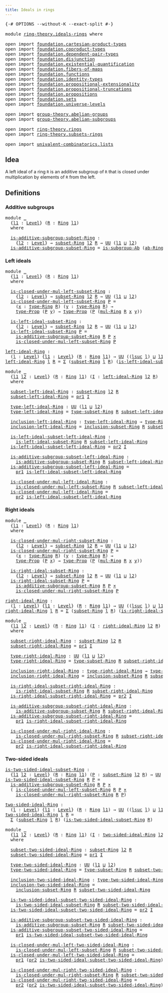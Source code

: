 ```yaml
---
title: Ideals in rings
---
```


<pre class="Agda"><a id="41" class="Symbol">{-#</a> <a id="45" class="Keyword">OPTIONS</a> <a id="53" class="Pragma">--without-K</a> <a id="65" class="Pragma">--exact-split</a> <a id="79" class="Symbol">#-}</a>

<a id="84" class="Keyword">module</a> <a id="91" href="ring-theory.ideals-rings.html" class="Module">ring-theory.ideals-rings</a> <a id="116" class="Keyword">where</a>

<a id="123" class="Keyword">open</a> <a id="128" class="Keyword">import</a> <a id="135" href="foundation.cartesian-product-types.html" class="Module">foundation.cartesian-product-types</a>
<a id="170" class="Keyword">open</a> <a id="175" class="Keyword">import</a> <a id="182" href="foundation.coproduct-types.html" class="Module">foundation.coproduct-types</a>
<a id="209" class="Keyword">open</a> <a id="214" class="Keyword">import</a> <a id="221" href="foundation.dependent-pair-types.html" class="Module">foundation.dependent-pair-types</a>
<a id="253" class="Keyword">open</a> <a id="258" class="Keyword">import</a> <a id="265" href="foundation.disjunction.html" class="Module">foundation.disjunction</a>
<a id="288" class="Keyword">open</a> <a id="293" class="Keyword">import</a> <a id="300" href="foundation.existential-quantification.html" class="Module">foundation.existential-quantification</a>
<a id="338" class="Keyword">open</a> <a id="343" class="Keyword">import</a> <a id="350" href="foundation.fibers-of-maps.html" class="Module">foundation.fibers-of-maps</a>
<a id="376" class="Keyword">open</a> <a id="381" class="Keyword">import</a> <a id="388" href="foundation.functions.html" class="Module">foundation.functions</a>
<a id="409" class="Keyword">open</a> <a id="414" class="Keyword">import</a> <a id="421" href="foundation.identity-types.html" class="Module">foundation.identity-types</a>
<a id="447" class="Keyword">open</a> <a id="452" class="Keyword">import</a> <a id="459" href="foundation.propositional-extensionality.html" class="Module">foundation.propositional-extensionality</a>
<a id="499" class="Keyword">open</a> <a id="504" class="Keyword">import</a> <a id="511" href="foundation.propositional-truncations.html" class="Module">foundation.propositional-truncations</a>
<a id="548" class="Keyword">open</a> <a id="553" class="Keyword">import</a> <a id="560" href="foundation.propositions.html" class="Module">foundation.propositions</a>
<a id="584" class="Keyword">open</a> <a id="589" class="Keyword">import</a> <a id="596" href="foundation.sets.html" class="Module">foundation.sets</a>
<a id="612" class="Keyword">open</a> <a id="617" class="Keyword">import</a> <a id="624" href="foundation.universe-levels.html" class="Module">foundation.universe-levels</a>

<a id="652" class="Keyword">open</a> <a id="657" class="Keyword">import</a> <a id="664" href="group-theory.abelian-groups.html" class="Module">group-theory.abelian-groups</a>
<a id="692" class="Keyword">open</a> <a id="697" class="Keyword">import</a> <a id="704" href="group-theory.abelian-subgroups.html" class="Module">group-theory.abelian-subgroups</a>

<a id="736" class="Keyword">open</a> <a id="741" class="Keyword">import</a> <a id="748" href="ring-theory.rings.html" class="Module">ring-theory.rings</a>
<a id="766" class="Keyword">open</a> <a id="771" class="Keyword">import</a> <a id="778" href="ring-theory.subsets-rings.html" class="Module">ring-theory.subsets-rings</a>

<a id="805" class="Keyword">open</a> <a id="810" class="Keyword">import</a> <a id="817" href="univalent-combinatorics.lists.html" class="Module">univalent-combinatorics.lists</a>
</pre>
## Idea

A left ideal of a ring `R` is an additive subgroup of `R` that is closed under multiplication by elements of `R` from the left.

## Definitions

### Additive subgroups

<pre class="Agda"><a id="1038" class="Keyword">module</a> <a id="1045" href="ring-theory.ideals-rings.html#1045" class="Module">_</a>
  <a id="1049" class="Symbol">{</a><a id="1050" href="ring-theory.ideals-rings.html#1050" class="Bound">l1</a> <a id="1053" class="Symbol">:</a> <a id="1055" href="Agda.Primitive.html#597" class="Postulate">Level</a><a id="1060" class="Symbol">}</a> <a id="1062" class="Symbol">(</a><a id="1063" href="ring-theory.ideals-rings.html#1063" class="Bound">R</a> <a id="1065" class="Symbol">:</a> <a id="1067" href="ring-theory.rings.html#2458" class="Function">Ring</a> <a id="1072" href="ring-theory.ideals-rings.html#1050" class="Bound">l1</a><a id="1074" class="Symbol">)</a>
  <a id="1078" class="Keyword">where</a>
  
  <a id="1089" href="ring-theory.ideals-rings.html#1089" class="Function">is-additive-subgroup-subset-Ring</a> <a id="1122" class="Symbol">:</a>
    <a id="1128" class="Symbol">{</a><a id="1129" href="ring-theory.ideals-rings.html#1129" class="Bound">l2</a> <a id="1132" class="Symbol">:</a> <a id="1134" href="Agda.Primitive.html#597" class="Postulate">Level</a><a id="1139" class="Symbol">}</a> <a id="1141" class="Symbol">→</a> <a id="1143" href="ring-theory.subsets-rings.html#597" class="Function">subset-Ring</a> <a id="1155" href="ring-theory.ideals-rings.html#1129" class="Bound">l2</a> <a id="1158" href="ring-theory.ideals-rings.html#1063" class="Bound">R</a> <a id="1160" class="Symbol">→</a> <a id="1162" href="foundation-core.universe-levels.html#222" class="Primitive">UU</a> <a id="1165" class="Symbol">(</a><a id="1166" href="ring-theory.ideals-rings.html#1050" class="Bound">l1</a> <a id="1169" href="Agda.Primitive.html#810" class="Primitive Operator">⊔</a> <a id="1171" href="ring-theory.ideals-rings.html#1129" class="Bound">l2</a><a id="1173" class="Symbol">)</a>
  <a id="1177" href="ring-theory.ideals-rings.html#1089" class="Function">is-additive-subgroup-subset-Ring</a> <a id="1210" class="Symbol">=</a> <a id="1212" href="group-theory.abelian-subgroups.html#3279" class="Function">is-subgroup-Ab</a> <a id="1227" class="Symbol">(</a><a id="1228" href="ring-theory.rings.html#2572" class="Function">ab-Ring</a> <a id="1236" href="ring-theory.ideals-rings.html#1063" class="Bound">R</a><a id="1237" class="Symbol">)</a>
</pre>
### Left ideals

<pre class="Agda"><a id="1269" class="Keyword">module</a> <a id="1276" href="ring-theory.ideals-rings.html#1276" class="Module">_</a>
  <a id="1280" class="Symbol">{</a><a id="1281" href="ring-theory.ideals-rings.html#1281" class="Bound">l1</a> <a id="1284" class="Symbol">:</a> <a id="1286" href="Agda.Primitive.html#597" class="Postulate">Level</a><a id="1291" class="Symbol">}</a> <a id="1293" class="Symbol">(</a><a id="1294" href="ring-theory.ideals-rings.html#1294" class="Bound">R</a> <a id="1296" class="Symbol">:</a> <a id="1298" href="ring-theory.rings.html#2458" class="Function">Ring</a> <a id="1303" href="ring-theory.ideals-rings.html#1281" class="Bound">l1</a><a id="1305" class="Symbol">)</a>
  <a id="1309" class="Keyword">where</a>
  
  <a id="1320" href="ring-theory.ideals-rings.html#1320" class="Function">is-closed-under-mul-left-subset-Ring</a> <a id="1357" class="Symbol">:</a>
    <a id="1363" class="Symbol">{</a><a id="1364" href="ring-theory.ideals-rings.html#1364" class="Bound">l2</a> <a id="1367" class="Symbol">:</a> <a id="1369" href="Agda.Primitive.html#597" class="Postulate">Level</a><a id="1374" class="Symbol">}</a> <a id="1376" class="Symbol">→</a> <a id="1378" href="ring-theory.subsets-rings.html#597" class="Function">subset-Ring</a> <a id="1390" href="ring-theory.ideals-rings.html#1364" class="Bound">l2</a> <a id="1393" href="ring-theory.ideals-rings.html#1294" class="Bound">R</a> <a id="1395" class="Symbol">→</a> <a id="1397" href="foundation-core.universe-levels.html#222" class="Primitive">UU</a> <a id="1400" class="Symbol">(</a><a id="1401" href="ring-theory.ideals-rings.html#1281" class="Bound">l1</a> <a id="1404" href="Agda.Primitive.html#810" class="Primitive Operator">⊔</a> <a id="1406" href="ring-theory.ideals-rings.html#1364" class="Bound">l2</a><a id="1408" class="Symbol">)</a>
  <a id="1412" href="ring-theory.ideals-rings.html#1320" class="Function">is-closed-under-mul-left-subset-Ring</a> <a id="1449" href="ring-theory.ideals-rings.html#1449" class="Bound">P</a> <a id="1451" class="Symbol">=</a>
    <a id="1457" class="Symbol">(</a><a id="1458" href="ring-theory.ideals-rings.html#1458" class="Bound">x</a> <a id="1460" class="Symbol">:</a> <a id="1462" href="ring-theory.rings.html#2715" class="Function">type-Ring</a> <a id="1472" href="ring-theory.ideals-rings.html#1294" class="Bound">R</a><a id="1473" class="Symbol">)</a> <a id="1475" class="Symbol">(</a><a id="1476" href="ring-theory.ideals-rings.html#1476" class="Bound">y</a> <a id="1478" class="Symbol">:</a> <a id="1480" href="ring-theory.rings.html#2715" class="Function">type-Ring</a> <a id="1490" href="ring-theory.ideals-rings.html#1294" class="Bound">R</a><a id="1491" class="Symbol">)</a> <a id="1493" class="Symbol">→</a>
    <a id="1499" href="foundation-core.propositions.html#1424" class="Function">type-Prop</a> <a id="1509" class="Symbol">(</a><a id="1510" href="ring-theory.ideals-rings.html#1449" class="Bound">P</a> <a id="1512" href="ring-theory.ideals-rings.html#1476" class="Bound">y</a><a id="1513" class="Symbol">)</a> <a id="1515" class="Symbol">→</a> <a id="1517" href="foundation-core.propositions.html#1424" class="Function">type-Prop</a> <a id="1527" class="Symbol">(</a><a id="1528" href="ring-theory.ideals-rings.html#1449" class="Bound">P</a> <a id="1530" class="Symbol">(</a><a id="1531" href="ring-theory.rings.html#6433" class="Function">mul-Ring</a> <a id="1540" href="ring-theory.ideals-rings.html#1294" class="Bound">R</a> <a id="1542" href="ring-theory.ideals-rings.html#1458" class="Bound">x</a> <a id="1544" href="ring-theory.ideals-rings.html#1476" class="Bound">y</a><a id="1545" class="Symbol">))</a>
  
  <a id="1553" href="ring-theory.ideals-rings.html#1553" class="Function">is-left-ideal-subset-Ring</a> <a id="1579" class="Symbol">:</a>
    <a id="1585" class="Symbol">{</a><a id="1586" href="ring-theory.ideals-rings.html#1586" class="Bound">l2</a> <a id="1589" class="Symbol">:</a> <a id="1591" href="Agda.Primitive.html#597" class="Postulate">Level</a><a id="1596" class="Symbol">}</a> <a id="1598" class="Symbol">→</a> <a id="1600" href="ring-theory.subsets-rings.html#597" class="Function">subset-Ring</a> <a id="1612" href="ring-theory.ideals-rings.html#1586" class="Bound">l2</a> <a id="1615" href="ring-theory.ideals-rings.html#1294" class="Bound">R</a> <a id="1617" class="Symbol">→</a> <a id="1619" href="foundation-core.universe-levels.html#222" class="Primitive">UU</a> <a id="1622" class="Symbol">(</a><a id="1623" href="ring-theory.ideals-rings.html#1281" class="Bound">l1</a> <a id="1626" href="Agda.Primitive.html#810" class="Primitive Operator">⊔</a> <a id="1628" href="ring-theory.ideals-rings.html#1586" class="Bound">l2</a><a id="1630" class="Symbol">)</a>
  <a id="1634" href="ring-theory.ideals-rings.html#1553" class="Function">is-left-ideal-subset-Ring</a> <a id="1660" href="ring-theory.ideals-rings.html#1660" class="Bound">P</a> <a id="1662" class="Symbol">=</a>
    <a id="1668" href="ring-theory.ideals-rings.html#1089" class="Function">is-additive-subgroup-subset-Ring</a> <a id="1701" href="ring-theory.ideals-rings.html#1294" class="Bound">R</a> <a id="1703" href="ring-theory.ideals-rings.html#1660" class="Bound">P</a> <a id="1705" href="foundation-core.cartesian-product-types.html#577" class="Function Operator">×</a>
    <a id="1711" href="ring-theory.ideals-rings.html#1320" class="Function">is-closed-under-mul-left-subset-Ring</a> <a id="1748" href="ring-theory.ideals-rings.html#1660" class="Bound">P</a>
  
<a id="left-ideal-Ring"></a><a id="1753" href="ring-theory.ideals-rings.html#1753" class="Function">left-ideal-Ring</a> <a id="1769" class="Symbol">:</a>
  <a id="1773" class="Symbol">(</a><a id="1774" href="ring-theory.ideals-rings.html#1774" class="Bound">l</a> <a id="1776" class="Symbol">:</a> <a id="1778" href="Agda.Primitive.html#597" class="Postulate">Level</a><a id="1783" class="Symbol">)</a> <a id="1785" class="Symbol">{</a><a id="1786" href="ring-theory.ideals-rings.html#1786" class="Bound">l1</a> <a id="1789" class="Symbol">:</a> <a id="1791" href="Agda.Primitive.html#597" class="Postulate">Level</a><a id="1796" class="Symbol">}</a> <a id="1798" class="Symbol">(</a><a id="1799" href="ring-theory.ideals-rings.html#1799" class="Bound">R</a> <a id="1801" class="Symbol">:</a> <a id="1803" href="ring-theory.rings.html#2458" class="Function">Ring</a> <a id="1808" href="ring-theory.ideals-rings.html#1786" class="Bound">l1</a><a id="1810" class="Symbol">)</a> <a id="1812" class="Symbol">→</a> <a id="1814" href="foundation-core.universe-levels.html#222" class="Primitive">UU</a> <a id="1817" class="Symbol">((</a><a id="1819" href="Agda.Primitive.html#780" class="Primitive">lsuc</a> <a id="1824" href="ring-theory.ideals-rings.html#1774" class="Bound">l</a><a id="1825" class="Symbol">)</a> <a id="1827" href="Agda.Primitive.html#810" class="Primitive Operator">⊔</a> <a id="1829" href="ring-theory.ideals-rings.html#1786" class="Bound">l1</a><a id="1831" class="Symbol">)</a>
<a id="1833" href="ring-theory.ideals-rings.html#1753" class="Function">left-ideal-Ring</a> <a id="1849" href="ring-theory.ideals-rings.html#1849" class="Bound">l</a> <a id="1851" href="ring-theory.ideals-rings.html#1851" class="Bound">R</a> <a id="1853" class="Symbol">=</a> <a id="1855" href="foundation-core.dependent-pair-types.html#502" class="Record">Σ</a> <a id="1857" class="Symbol">(</a><a id="1858" href="ring-theory.subsets-rings.html#597" class="Function">subset-Ring</a> <a id="1870" href="ring-theory.ideals-rings.html#1849" class="Bound">l</a> <a id="1872" href="ring-theory.ideals-rings.html#1851" class="Bound">R</a><a id="1873" class="Symbol">)</a> <a id="1875" class="Symbol">(</a><a id="1876" href="ring-theory.ideals-rings.html#1553" class="Function">is-left-ideal-subset-Ring</a> <a id="1902" href="ring-theory.ideals-rings.html#1851" class="Bound">R</a><a id="1903" class="Symbol">)</a>

<a id="1906" class="Keyword">module</a> <a id="1913" href="ring-theory.ideals-rings.html#1913" class="Module">_</a>
  <a id="1917" class="Symbol">{</a><a id="1918" href="ring-theory.ideals-rings.html#1918" class="Bound">l1</a> <a id="1921" href="ring-theory.ideals-rings.html#1921" class="Bound">l2</a> <a id="1924" class="Symbol">:</a> <a id="1926" href="Agda.Primitive.html#597" class="Postulate">Level</a><a id="1931" class="Symbol">}</a> <a id="1933" class="Symbol">(</a><a id="1934" href="ring-theory.ideals-rings.html#1934" class="Bound">R</a> <a id="1936" class="Symbol">:</a> <a id="1938" href="ring-theory.rings.html#2458" class="Function">Ring</a> <a id="1943" href="ring-theory.ideals-rings.html#1918" class="Bound">l1</a><a id="1945" class="Symbol">)</a> <a id="1947" class="Symbol">(</a><a id="1948" href="ring-theory.ideals-rings.html#1948" class="Bound">I</a> <a id="1950" class="Symbol">:</a> <a id="1952" href="ring-theory.ideals-rings.html#1753" class="Function">left-ideal-Ring</a> <a id="1968" href="ring-theory.ideals-rings.html#1921" class="Bound">l2</a> <a id="1971" href="ring-theory.ideals-rings.html#1934" class="Bound">R</a><a id="1972" class="Symbol">)</a>
  <a id="1976" class="Keyword">where</a>

  <a id="1985" href="ring-theory.ideals-rings.html#1985" class="Function">subset-left-ideal-Ring</a> <a id="2008" class="Symbol">:</a> <a id="2010" href="ring-theory.subsets-rings.html#597" class="Function">subset-Ring</a> <a id="2022" href="ring-theory.ideals-rings.html#1921" class="Bound">l2</a> <a id="2025" href="ring-theory.ideals-rings.html#1934" class="Bound">R</a>
  <a id="2029" href="ring-theory.ideals-rings.html#1985" class="Function">subset-left-ideal-Ring</a> <a id="2052" class="Symbol">=</a> <a id="2054" href="foundation-core.dependent-pair-types.html#592" class="Field">pr1</a> <a id="2058" href="ring-theory.ideals-rings.html#1948" class="Bound">I</a>

  <a id="2063" href="ring-theory.ideals-rings.html#2063" class="Function">type-left-ideal-Ring</a> <a id="2084" class="Symbol">:</a> <a id="2086" href="foundation-core.universe-levels.html#222" class="Primitive">UU</a> <a id="2089" class="Symbol">(</a><a id="2090" href="ring-theory.ideals-rings.html#1918" class="Bound">l1</a> <a id="2093" href="Agda.Primitive.html#810" class="Primitive Operator">⊔</a> <a id="2095" href="ring-theory.ideals-rings.html#1921" class="Bound">l2</a><a id="2097" class="Symbol">)</a>
  <a id="2101" href="ring-theory.ideals-rings.html#2063" class="Function">type-left-ideal-Ring</a> <a id="2122" class="Symbol">=</a> <a id="2124" href="ring-theory.subsets-rings.html#944" class="Function">type-subset-Ring</a> <a id="2141" href="ring-theory.ideals-rings.html#1934" class="Bound">R</a> <a id="2143" href="ring-theory.ideals-rings.html#1985" class="Function">subset-left-ideal-Ring</a>

  <a id="2169" href="ring-theory.ideals-rings.html#2169" class="Function">inclusion-left-ideal-Ring</a> <a id="2195" class="Symbol">:</a> <a id="2197" href="ring-theory.ideals-rings.html#2063" class="Function">type-left-ideal-Ring</a> <a id="2218" class="Symbol">→</a> <a id="2220" href="ring-theory.rings.html#2715" class="Function">type-Ring</a> <a id="2230" href="ring-theory.ideals-rings.html#1934" class="Bound">R</a>
  <a id="2234" href="ring-theory.ideals-rings.html#2169" class="Function">inclusion-left-ideal-Ring</a> <a id="2260" class="Symbol">=</a> <a id="2262" href="ring-theory.subsets-rings.html#1015" class="Function">inclusion-subset-Ring</a> <a id="2284" href="ring-theory.ideals-rings.html#1934" class="Bound">R</a> <a id="2286" href="ring-theory.ideals-rings.html#1985" class="Function">subset-left-ideal-Ring</a>

  <a id="2312" href="ring-theory.ideals-rings.html#2312" class="Function">is-left-ideal-subset-left-ideal-Ring</a> <a id="2349" class="Symbol">:</a>
    <a id="2355" href="ring-theory.ideals-rings.html#1553" class="Function">is-left-ideal-subset-Ring</a> <a id="2381" href="ring-theory.ideals-rings.html#1934" class="Bound">R</a> <a id="2383" href="ring-theory.ideals-rings.html#1985" class="Function">subset-left-ideal-Ring</a>
  <a id="2408" href="ring-theory.ideals-rings.html#2312" class="Function">is-left-ideal-subset-left-ideal-Ring</a> <a id="2445" class="Symbol">=</a> <a id="2447" href="foundation-core.dependent-pair-types.html#604" class="Field">pr2</a> <a id="2451" href="ring-theory.ideals-rings.html#1948" class="Bound">I</a>

  <a id="2456" href="ring-theory.ideals-rings.html#2456" class="Function">is-additive-subgroup-subset-left-ideal-Ring</a> <a id="2500" class="Symbol">:</a>
    <a id="2506" href="ring-theory.ideals-rings.html#1089" class="Function">is-additive-subgroup-subset-Ring</a> <a id="2539" href="ring-theory.ideals-rings.html#1934" class="Bound">R</a> <a id="2541" href="ring-theory.ideals-rings.html#1985" class="Function">subset-left-ideal-Ring</a>
  <a id="2566" href="ring-theory.ideals-rings.html#2456" class="Function">is-additive-subgroup-subset-left-ideal-Ring</a> <a id="2610" class="Symbol">=</a>
    <a id="2616" href="foundation-core.dependent-pair-types.html#592" class="Field">pr1</a> <a id="2620" href="ring-theory.ideals-rings.html#2312" class="Function">is-left-ideal-subset-left-ideal-Ring</a>

  <a id="2660" href="ring-theory.ideals-rings.html#2660" class="Function">is-closed-under-mul-left-ideal-Ring</a> <a id="2696" class="Symbol">:</a>
    <a id="2702" href="ring-theory.ideals-rings.html#1320" class="Function">is-closed-under-mul-left-subset-Ring</a> <a id="2739" href="ring-theory.ideals-rings.html#1934" class="Bound">R</a> <a id="2741" href="ring-theory.ideals-rings.html#1985" class="Function">subset-left-ideal-Ring</a>
  <a id="2766" href="ring-theory.ideals-rings.html#2660" class="Function">is-closed-under-mul-left-ideal-Ring</a> <a id="2802" class="Symbol">=</a>
    <a id="2808" href="foundation-core.dependent-pair-types.html#604" class="Field">pr2</a> <a id="2812" href="ring-theory.ideals-rings.html#2312" class="Function">is-left-ideal-subset-left-ideal-Ring</a>
</pre>
### Right ideals

<pre class="Agda"><a id="2880" class="Keyword">module</a> <a id="2887" href="ring-theory.ideals-rings.html#2887" class="Module">_</a>
  <a id="2891" class="Symbol">{</a><a id="2892" href="ring-theory.ideals-rings.html#2892" class="Bound">l1</a> <a id="2895" class="Symbol">:</a> <a id="2897" href="Agda.Primitive.html#597" class="Postulate">Level</a><a id="2902" class="Symbol">}</a> <a id="2904" class="Symbol">(</a><a id="2905" href="ring-theory.ideals-rings.html#2905" class="Bound">R</a> <a id="2907" class="Symbol">:</a> <a id="2909" href="ring-theory.rings.html#2458" class="Function">Ring</a> <a id="2914" href="ring-theory.ideals-rings.html#2892" class="Bound">l1</a><a id="2916" class="Symbol">)</a>
  <a id="2920" class="Keyword">where</a>
  
  <a id="2931" href="ring-theory.ideals-rings.html#2931" class="Function">is-closed-under-mul-right-subset-Ring</a> <a id="2969" class="Symbol">:</a>
    <a id="2975" class="Symbol">{</a><a id="2976" href="ring-theory.ideals-rings.html#2976" class="Bound">l2</a> <a id="2979" class="Symbol">:</a> <a id="2981" href="Agda.Primitive.html#597" class="Postulate">Level</a><a id="2986" class="Symbol">}</a> <a id="2988" class="Symbol">→</a> <a id="2990" href="ring-theory.subsets-rings.html#597" class="Function">subset-Ring</a> <a id="3002" href="ring-theory.ideals-rings.html#2976" class="Bound">l2</a> <a id="3005" href="ring-theory.ideals-rings.html#2905" class="Bound">R</a> <a id="3007" class="Symbol">→</a> <a id="3009" href="foundation-core.universe-levels.html#222" class="Primitive">UU</a> <a id="3012" class="Symbol">(</a><a id="3013" href="ring-theory.ideals-rings.html#2892" class="Bound">l1</a> <a id="3016" href="Agda.Primitive.html#810" class="Primitive Operator">⊔</a> <a id="3018" href="ring-theory.ideals-rings.html#2976" class="Bound">l2</a><a id="3020" class="Symbol">)</a>
  <a id="3024" href="ring-theory.ideals-rings.html#2931" class="Function">is-closed-under-mul-right-subset-Ring</a> <a id="3062" href="ring-theory.ideals-rings.html#3062" class="Bound">P</a> <a id="3064" class="Symbol">=</a>
    <a id="3070" class="Symbol">(</a><a id="3071" href="ring-theory.ideals-rings.html#3071" class="Bound">x</a> <a id="3073" class="Symbol">:</a> <a id="3075" href="ring-theory.rings.html#2715" class="Function">type-Ring</a> <a id="3085" href="ring-theory.ideals-rings.html#2905" class="Bound">R</a><a id="3086" class="Symbol">)</a> <a id="3088" class="Symbol">(</a><a id="3089" href="ring-theory.ideals-rings.html#3089" class="Bound">y</a> <a id="3091" class="Symbol">:</a> <a id="3093" href="ring-theory.rings.html#2715" class="Function">type-Ring</a> <a id="3103" href="ring-theory.ideals-rings.html#2905" class="Bound">R</a><a id="3104" class="Symbol">)</a> <a id="3106" class="Symbol">→</a>
    <a id="3112" href="foundation-core.propositions.html#1424" class="Function">type-Prop</a> <a id="3122" class="Symbol">(</a><a id="3123" href="ring-theory.ideals-rings.html#3062" class="Bound">P</a> <a id="3125" href="ring-theory.ideals-rings.html#3071" class="Bound">x</a><a id="3126" class="Symbol">)</a> <a id="3128" class="Symbol">→</a> <a id="3130" href="foundation-core.propositions.html#1424" class="Function">type-Prop</a> <a id="3140" class="Symbol">(</a><a id="3141" href="ring-theory.ideals-rings.html#3062" class="Bound">P</a> <a id="3143" class="Symbol">(</a><a id="3144" href="ring-theory.rings.html#6433" class="Function">mul-Ring</a> <a id="3153" href="ring-theory.ideals-rings.html#2905" class="Bound">R</a> <a id="3155" href="ring-theory.ideals-rings.html#3071" class="Bound">x</a> <a id="3157" href="ring-theory.ideals-rings.html#3089" class="Bound">y</a><a id="3158" class="Symbol">))</a>

  <a id="3164" href="ring-theory.ideals-rings.html#3164" class="Function">is-right-ideal-subset-Ring</a> <a id="3191" class="Symbol">:</a>
    <a id="3197" class="Symbol">{</a><a id="3198" href="ring-theory.ideals-rings.html#3198" class="Bound">l2</a> <a id="3201" class="Symbol">:</a> <a id="3203" href="Agda.Primitive.html#597" class="Postulate">Level</a><a id="3208" class="Symbol">}</a> <a id="3210" class="Symbol">→</a> <a id="3212" href="ring-theory.subsets-rings.html#597" class="Function">subset-Ring</a> <a id="3224" href="ring-theory.ideals-rings.html#3198" class="Bound">l2</a> <a id="3227" href="ring-theory.ideals-rings.html#2905" class="Bound">R</a> <a id="3229" class="Symbol">→</a> <a id="3231" href="foundation-core.universe-levels.html#222" class="Primitive">UU</a> <a id="3234" class="Symbol">(</a><a id="3235" href="ring-theory.ideals-rings.html#2892" class="Bound">l1</a> <a id="3238" href="Agda.Primitive.html#810" class="Primitive Operator">⊔</a> <a id="3240" href="ring-theory.ideals-rings.html#3198" class="Bound">l2</a><a id="3242" class="Symbol">)</a>
  <a id="3246" href="ring-theory.ideals-rings.html#3164" class="Function">is-right-ideal-subset-Ring</a> <a id="3273" href="ring-theory.ideals-rings.html#3273" class="Bound">P</a> <a id="3275" class="Symbol">=</a>
    <a id="3281" href="ring-theory.ideals-rings.html#1089" class="Function">is-additive-subgroup-subset-Ring</a> <a id="3314" href="ring-theory.ideals-rings.html#2905" class="Bound">R</a> <a id="3316" href="ring-theory.ideals-rings.html#3273" class="Bound">P</a> <a id="3318" href="foundation-core.cartesian-product-types.html#577" class="Function Operator">×</a>
    <a id="3324" href="ring-theory.ideals-rings.html#2931" class="Function">is-closed-under-mul-right-subset-Ring</a> <a id="3362" href="ring-theory.ideals-rings.html#3273" class="Bound">P</a>

<a id="right-ideal-Ring"></a><a id="3365" href="ring-theory.ideals-rings.html#3365" class="Function">right-ideal-Ring</a> <a id="3382" class="Symbol">:</a>
  <a id="3386" class="Symbol">(</a><a id="3387" href="ring-theory.ideals-rings.html#3387" class="Bound">l</a> <a id="3389" class="Symbol">:</a> <a id="3391" href="Agda.Primitive.html#597" class="Postulate">Level</a><a id="3396" class="Symbol">)</a> <a id="3398" class="Symbol">{</a><a id="3399" href="ring-theory.ideals-rings.html#3399" class="Bound">l1</a> <a id="3402" class="Symbol">:</a> <a id="3404" href="Agda.Primitive.html#597" class="Postulate">Level</a><a id="3409" class="Symbol">}</a> <a id="3411" class="Symbol">(</a><a id="3412" href="ring-theory.ideals-rings.html#3412" class="Bound">R</a> <a id="3414" class="Symbol">:</a> <a id="3416" href="ring-theory.rings.html#2458" class="Function">Ring</a> <a id="3421" href="ring-theory.ideals-rings.html#3399" class="Bound">l1</a><a id="3423" class="Symbol">)</a> <a id="3425" class="Symbol">→</a> <a id="3427" href="foundation-core.universe-levels.html#222" class="Primitive">UU</a> <a id="3430" class="Symbol">((</a><a id="3432" href="Agda.Primitive.html#780" class="Primitive">lsuc</a> <a id="3437" href="ring-theory.ideals-rings.html#3387" class="Bound">l</a><a id="3438" class="Symbol">)</a> <a id="3440" href="Agda.Primitive.html#810" class="Primitive Operator">⊔</a> <a id="3442" href="ring-theory.ideals-rings.html#3399" class="Bound">l1</a><a id="3444" class="Symbol">)</a>
<a id="3446" href="ring-theory.ideals-rings.html#3365" class="Function">right-ideal-Ring</a> <a id="3463" href="ring-theory.ideals-rings.html#3463" class="Bound">l</a> <a id="3465" href="ring-theory.ideals-rings.html#3465" class="Bound">R</a> <a id="3467" class="Symbol">=</a> <a id="3469" href="foundation-core.dependent-pair-types.html#502" class="Record">Σ</a> <a id="3471" class="Symbol">(</a><a id="3472" href="ring-theory.subsets-rings.html#597" class="Function">subset-Ring</a> <a id="3484" href="ring-theory.ideals-rings.html#3463" class="Bound">l</a> <a id="3486" href="ring-theory.ideals-rings.html#3465" class="Bound">R</a><a id="3487" class="Symbol">)</a> <a id="3489" class="Symbol">(</a><a id="3490" href="ring-theory.ideals-rings.html#3164" class="Function">is-right-ideal-subset-Ring</a> <a id="3517" href="ring-theory.ideals-rings.html#3465" class="Bound">R</a><a id="3518" class="Symbol">)</a>

<a id="3521" class="Keyword">module</a> <a id="3528" href="ring-theory.ideals-rings.html#3528" class="Module">_</a>
  <a id="3532" class="Symbol">{</a><a id="3533" href="ring-theory.ideals-rings.html#3533" class="Bound">l1</a> <a id="3536" href="ring-theory.ideals-rings.html#3536" class="Bound">l2</a> <a id="3539" class="Symbol">:</a> <a id="3541" href="Agda.Primitive.html#597" class="Postulate">Level</a><a id="3546" class="Symbol">}</a> <a id="3548" class="Symbol">(</a><a id="3549" href="ring-theory.ideals-rings.html#3549" class="Bound">R</a> <a id="3551" class="Symbol">:</a> <a id="3553" href="ring-theory.rings.html#2458" class="Function">Ring</a> <a id="3558" href="ring-theory.ideals-rings.html#3533" class="Bound">l1</a><a id="3560" class="Symbol">)</a> <a id="3562" class="Symbol">(</a><a id="3563" href="ring-theory.ideals-rings.html#3563" class="Bound">I</a> <a id="3565" class="Symbol">:</a> <a id="3567" href="ring-theory.ideals-rings.html#3365" class="Function">right-ideal-Ring</a> <a id="3584" href="ring-theory.ideals-rings.html#3536" class="Bound">l2</a> <a id="3587" href="ring-theory.ideals-rings.html#3549" class="Bound">R</a><a id="3588" class="Symbol">)</a>
  <a id="3592" class="Keyword">where</a>

  <a id="3601" href="ring-theory.ideals-rings.html#3601" class="Function">subset-right-ideal-Ring</a> <a id="3625" class="Symbol">:</a> <a id="3627" href="ring-theory.subsets-rings.html#597" class="Function">subset-Ring</a> <a id="3639" href="ring-theory.ideals-rings.html#3536" class="Bound">l2</a> <a id="3642" href="ring-theory.ideals-rings.html#3549" class="Bound">R</a>
  <a id="3646" href="ring-theory.ideals-rings.html#3601" class="Function">subset-right-ideal-Ring</a> <a id="3670" class="Symbol">=</a> <a id="3672" href="foundation-core.dependent-pair-types.html#592" class="Field">pr1</a> <a id="3676" href="ring-theory.ideals-rings.html#3563" class="Bound">I</a>

  <a id="3681" href="ring-theory.ideals-rings.html#3681" class="Function">type-right-ideal-Ring</a> <a id="3703" class="Symbol">:</a> <a id="3705" href="foundation-core.universe-levels.html#222" class="Primitive">UU</a> <a id="3708" class="Symbol">(</a><a id="3709" href="ring-theory.ideals-rings.html#3533" class="Bound">l1</a> <a id="3712" href="Agda.Primitive.html#810" class="Primitive Operator">⊔</a> <a id="3714" href="ring-theory.ideals-rings.html#3536" class="Bound">l2</a><a id="3716" class="Symbol">)</a>
  <a id="3720" href="ring-theory.ideals-rings.html#3681" class="Function">type-right-ideal-Ring</a> <a id="3742" class="Symbol">=</a> <a id="3744" href="ring-theory.subsets-rings.html#944" class="Function">type-subset-Ring</a> <a id="3761" href="ring-theory.ideals-rings.html#3549" class="Bound">R</a> <a id="3763" href="ring-theory.ideals-rings.html#3601" class="Function">subset-right-ideal-Ring</a>

  <a id="3790" href="ring-theory.ideals-rings.html#3790" class="Function">inclusion-right-ideal-Ring</a> <a id="3817" class="Symbol">:</a> <a id="3819" href="ring-theory.ideals-rings.html#3681" class="Function">type-right-ideal-Ring</a> <a id="3841" class="Symbol">→</a> <a id="3843" href="ring-theory.rings.html#2715" class="Function">type-Ring</a> <a id="3853" href="ring-theory.ideals-rings.html#3549" class="Bound">R</a>
  <a id="3857" href="ring-theory.ideals-rings.html#3790" class="Function">inclusion-right-ideal-Ring</a> <a id="3884" class="Symbol">=</a> <a id="3886" href="ring-theory.subsets-rings.html#1015" class="Function">inclusion-subset-Ring</a> <a id="3908" href="ring-theory.ideals-rings.html#3549" class="Bound">R</a> <a id="3910" href="ring-theory.ideals-rings.html#3601" class="Function">subset-right-ideal-Ring</a>

  <a id="3937" href="ring-theory.ideals-rings.html#3937" class="Function">is-right-ideal-subset-right-ideal-Ring</a> <a id="3976" class="Symbol">:</a>
    <a id="3982" href="ring-theory.ideals-rings.html#3164" class="Function">is-right-ideal-subset-Ring</a> <a id="4009" href="ring-theory.ideals-rings.html#3549" class="Bound">R</a> <a id="4011" href="ring-theory.ideals-rings.html#3601" class="Function">subset-right-ideal-Ring</a>
  <a id="4037" href="ring-theory.ideals-rings.html#3937" class="Function">is-right-ideal-subset-right-ideal-Ring</a> <a id="4076" class="Symbol">=</a> <a id="4078" href="foundation-core.dependent-pair-types.html#604" class="Field">pr2</a> <a id="4082" href="ring-theory.ideals-rings.html#3563" class="Bound">I</a>

  <a id="4087" href="ring-theory.ideals-rings.html#4087" class="Function">is-additive-subgroup-subset-right-ideal-Ring</a> <a id="4132" class="Symbol">:</a>
    <a id="4138" href="ring-theory.ideals-rings.html#1089" class="Function">is-additive-subgroup-subset-Ring</a> <a id="4171" href="ring-theory.ideals-rings.html#3549" class="Bound">R</a> <a id="4173" href="ring-theory.ideals-rings.html#3601" class="Function">subset-right-ideal-Ring</a>
  <a id="4199" href="ring-theory.ideals-rings.html#4087" class="Function">is-additive-subgroup-subset-right-ideal-Ring</a> <a id="4244" class="Symbol">=</a>
    <a id="4250" href="foundation-core.dependent-pair-types.html#592" class="Field">pr1</a> <a id="4254" href="ring-theory.ideals-rings.html#3937" class="Function">is-right-ideal-subset-right-ideal-Ring</a>

  <a id="4296" href="ring-theory.ideals-rings.html#4296" class="Function">is-closed-under-mul-right-ideal-Ring</a> <a id="4333" class="Symbol">:</a>
    <a id="4339" href="ring-theory.ideals-rings.html#2931" class="Function">is-closed-under-mul-right-subset-Ring</a> <a id="4377" href="ring-theory.ideals-rings.html#3549" class="Bound">R</a> <a id="4379" href="ring-theory.ideals-rings.html#3601" class="Function">subset-right-ideal-Ring</a>
  <a id="4405" href="ring-theory.ideals-rings.html#4296" class="Function">is-closed-under-mul-right-ideal-Ring</a> <a id="4442" class="Symbol">=</a>
    <a id="4448" href="foundation-core.dependent-pair-types.html#604" class="Field">pr2</a> <a id="4452" href="ring-theory.ideals-rings.html#3937" class="Function">is-right-ideal-subset-right-ideal-Ring</a>
</pre>
### Two-sided ideals

<pre class="Agda"><a id="is-two-sided-ideal-subset-Ring"></a><a id="4526" href="ring-theory.ideals-rings.html#4526" class="Function">is-two-sided-ideal-subset-Ring</a> <a id="4557" class="Symbol">:</a>
  <a id="4561" class="Symbol">{</a><a id="4562" href="ring-theory.ideals-rings.html#4562" class="Bound">l1</a> <a id="4565" href="ring-theory.ideals-rings.html#4565" class="Bound">l2</a> <a id="4568" class="Symbol">:</a> <a id="4570" href="Agda.Primitive.html#597" class="Postulate">Level</a><a id="4575" class="Symbol">}</a> <a id="4577" class="Symbol">(</a><a id="4578" href="ring-theory.ideals-rings.html#4578" class="Bound">R</a> <a id="4580" class="Symbol">:</a> <a id="4582" href="ring-theory.rings.html#2458" class="Function">Ring</a> <a id="4587" href="ring-theory.ideals-rings.html#4562" class="Bound">l1</a><a id="4589" class="Symbol">)</a> <a id="4591" class="Symbol">(</a><a id="4592" href="ring-theory.ideals-rings.html#4592" class="Bound">P</a> <a id="4594" class="Symbol">:</a> <a id="4596" href="ring-theory.subsets-rings.html#597" class="Function">subset-Ring</a> <a id="4608" href="ring-theory.ideals-rings.html#4565" class="Bound">l2</a> <a id="4611" href="ring-theory.ideals-rings.html#4578" class="Bound">R</a><a id="4612" class="Symbol">)</a> <a id="4614" class="Symbol">→</a> <a id="4616" href="foundation-core.universe-levels.html#222" class="Primitive">UU</a> <a id="4619" class="Symbol">(</a><a id="4620" href="ring-theory.ideals-rings.html#4562" class="Bound">l1</a> <a id="4623" href="Agda.Primitive.html#810" class="Primitive Operator">⊔</a> <a id="4625" href="ring-theory.ideals-rings.html#4565" class="Bound">l2</a><a id="4627" class="Symbol">)</a>
<a id="4629" href="ring-theory.ideals-rings.html#4526" class="Function">is-two-sided-ideal-subset-Ring</a> <a id="4660" href="ring-theory.ideals-rings.html#4660" class="Bound">R</a> <a id="4662" href="ring-theory.ideals-rings.html#4662" class="Bound">P</a> <a id="4664" class="Symbol">=</a>
  <a id="4668" href="ring-theory.ideals-rings.html#1089" class="Function">is-additive-subgroup-subset-Ring</a> <a id="4701" href="ring-theory.ideals-rings.html#4660" class="Bound">R</a> <a id="4703" href="ring-theory.ideals-rings.html#4662" class="Bound">P</a> <a id="4705" href="foundation-core.cartesian-product-types.html#577" class="Function Operator">×</a>
  <a id="4709" class="Symbol">(</a> <a id="4711" href="ring-theory.ideals-rings.html#1320" class="Function">is-closed-under-mul-left-subset-Ring</a> <a id="4748" href="ring-theory.ideals-rings.html#4660" class="Bound">R</a> <a id="4750" href="ring-theory.ideals-rings.html#4662" class="Bound">P</a> <a id="4752" href="foundation-core.cartesian-product-types.html#577" class="Function Operator">×</a>
    <a id="4758" href="ring-theory.ideals-rings.html#2931" class="Function">is-closed-under-mul-right-subset-Ring</a> <a id="4796" href="ring-theory.ideals-rings.html#4660" class="Bound">R</a> <a id="4798" href="ring-theory.ideals-rings.html#4662" class="Bound">P</a><a id="4799" class="Symbol">)</a>

<a id="two-sided-ideal-Ring"></a><a id="4802" href="ring-theory.ideals-rings.html#4802" class="Function">two-sided-ideal-Ring</a> <a id="4823" class="Symbol">:</a>
  <a id="4827" class="Symbol">(</a><a id="4828" href="ring-theory.ideals-rings.html#4828" class="Bound">l</a> <a id="4830" class="Symbol">:</a> <a id="4832" href="Agda.Primitive.html#597" class="Postulate">Level</a><a id="4837" class="Symbol">)</a> <a id="4839" class="Symbol">{</a><a id="4840" href="ring-theory.ideals-rings.html#4840" class="Bound">l1</a> <a id="4843" class="Symbol">:</a> <a id="4845" href="Agda.Primitive.html#597" class="Postulate">Level</a><a id="4850" class="Symbol">}</a> <a id="4852" class="Symbol">(</a><a id="4853" href="ring-theory.ideals-rings.html#4853" class="Bound">R</a> <a id="4855" class="Symbol">:</a> <a id="4857" href="ring-theory.rings.html#2458" class="Function">Ring</a> <a id="4862" href="ring-theory.ideals-rings.html#4840" class="Bound">l1</a><a id="4864" class="Symbol">)</a> <a id="4866" class="Symbol">→</a> <a id="4868" href="foundation-core.universe-levels.html#222" class="Primitive">UU</a> <a id="4871" class="Symbol">((</a><a id="4873" href="Agda.Primitive.html#780" class="Primitive">lsuc</a> <a id="4878" href="ring-theory.ideals-rings.html#4828" class="Bound">l</a><a id="4879" class="Symbol">)</a> <a id="4881" href="Agda.Primitive.html#810" class="Primitive Operator">⊔</a> <a id="4883" href="ring-theory.ideals-rings.html#4840" class="Bound">l1</a><a id="4885" class="Symbol">)</a>
<a id="4887" href="ring-theory.ideals-rings.html#4802" class="Function">two-sided-ideal-Ring</a> <a id="4908" href="ring-theory.ideals-rings.html#4908" class="Bound">l</a> <a id="4910" href="ring-theory.ideals-rings.html#4910" class="Bound">R</a> <a id="4912" class="Symbol">=</a>
  <a id="4916" href="foundation-core.dependent-pair-types.html#502" class="Record">Σ</a> <a id="4918" class="Symbol">(</a><a id="4919" href="ring-theory.subsets-rings.html#597" class="Function">subset-Ring</a> <a id="4931" href="ring-theory.ideals-rings.html#4908" class="Bound">l</a> <a id="4933" href="ring-theory.ideals-rings.html#4910" class="Bound">R</a><a id="4934" class="Symbol">)</a> <a id="4936" class="Symbol">(</a><a id="4937" href="ring-theory.ideals-rings.html#4526" class="Function">is-two-sided-ideal-subset-Ring</a> <a id="4968" href="ring-theory.ideals-rings.html#4910" class="Bound">R</a><a id="4969" class="Symbol">)</a>

<a id="4972" class="Keyword">module</a> <a id="4979" href="ring-theory.ideals-rings.html#4979" class="Module">_</a>
  <a id="4983" class="Symbol">{</a><a id="4984" href="ring-theory.ideals-rings.html#4984" class="Bound">l1</a> <a id="4987" href="ring-theory.ideals-rings.html#4987" class="Bound">l2</a> <a id="4990" class="Symbol">:</a> <a id="4992" href="Agda.Primitive.html#597" class="Postulate">Level</a><a id="4997" class="Symbol">}</a> <a id="4999" class="Symbol">(</a><a id="5000" href="ring-theory.ideals-rings.html#5000" class="Bound">R</a> <a id="5002" class="Symbol">:</a> <a id="5004" href="ring-theory.rings.html#2458" class="Function">Ring</a> <a id="5009" href="ring-theory.ideals-rings.html#4984" class="Bound">l1</a><a id="5011" class="Symbol">)</a> <a id="5013" class="Symbol">(</a><a id="5014" href="ring-theory.ideals-rings.html#5014" class="Bound">I</a> <a id="5016" class="Symbol">:</a> <a id="5018" href="ring-theory.ideals-rings.html#4802" class="Function">two-sided-ideal-Ring</a> <a id="5039" href="ring-theory.ideals-rings.html#4987" class="Bound">l2</a> <a id="5042" href="ring-theory.ideals-rings.html#5000" class="Bound">R</a><a id="5043" class="Symbol">)</a>
  <a id="5047" class="Keyword">where</a>

  <a id="5056" href="ring-theory.ideals-rings.html#5056" class="Function">subset-two-sided-ideal-Ring</a> <a id="5084" class="Symbol">:</a> <a id="5086" href="ring-theory.subsets-rings.html#597" class="Function">subset-Ring</a> <a id="5098" href="ring-theory.ideals-rings.html#4987" class="Bound">l2</a> <a id="5101" href="ring-theory.ideals-rings.html#5000" class="Bound">R</a>
  <a id="5105" href="ring-theory.ideals-rings.html#5056" class="Function">subset-two-sided-ideal-Ring</a> <a id="5133" class="Symbol">=</a> <a id="5135" href="foundation-core.dependent-pair-types.html#592" class="Field">pr1</a> <a id="5139" href="ring-theory.ideals-rings.html#5014" class="Bound">I</a>

  <a id="5144" href="ring-theory.ideals-rings.html#5144" class="Function">type-two-sided-ideal-Ring</a> <a id="5170" class="Symbol">:</a> <a id="5172" href="foundation-core.universe-levels.html#222" class="Primitive">UU</a> <a id="5175" class="Symbol">(</a><a id="5176" href="ring-theory.ideals-rings.html#4984" class="Bound">l1</a> <a id="5179" href="Agda.Primitive.html#810" class="Primitive Operator">⊔</a> <a id="5181" href="ring-theory.ideals-rings.html#4987" class="Bound">l2</a><a id="5183" class="Symbol">)</a>
  <a id="5187" href="ring-theory.ideals-rings.html#5144" class="Function">type-two-sided-ideal-Ring</a> <a id="5213" class="Symbol">=</a> <a id="5215" href="ring-theory.subsets-rings.html#944" class="Function">type-subset-Ring</a> <a id="5232" href="ring-theory.ideals-rings.html#5000" class="Bound">R</a> <a id="5234" href="ring-theory.ideals-rings.html#5056" class="Function">subset-two-sided-ideal-Ring</a>

  <a id="5265" href="ring-theory.ideals-rings.html#5265" class="Function">inclusion-two-sided-ideal-Ring</a> <a id="5296" class="Symbol">:</a> <a id="5298" href="ring-theory.ideals-rings.html#5144" class="Function">type-two-sided-ideal-Ring</a> <a id="5324" class="Symbol">→</a> <a id="5326" href="ring-theory.rings.html#2715" class="Function">type-Ring</a> <a id="5336" href="ring-theory.ideals-rings.html#5000" class="Bound">R</a>
  <a id="5340" href="ring-theory.ideals-rings.html#5265" class="Function">inclusion-two-sided-ideal-Ring</a> <a id="5371" class="Symbol">=</a>
    <a id="5377" href="ring-theory.subsets-rings.html#1015" class="Function">inclusion-subset-Ring</a> <a id="5399" href="ring-theory.ideals-rings.html#5000" class="Bound">R</a> <a id="5401" href="ring-theory.ideals-rings.html#5056" class="Function">subset-two-sided-ideal-Ring</a>

  <a id="5432" href="ring-theory.ideals-rings.html#5432" class="Function">is-two-sided-ideal-subset-two-sided-ideal-Ring</a> <a id="5479" class="Symbol">:</a>
    <a id="5485" href="ring-theory.ideals-rings.html#4526" class="Function">is-two-sided-ideal-subset-Ring</a> <a id="5516" href="ring-theory.ideals-rings.html#5000" class="Bound">R</a> <a id="5518" href="ring-theory.ideals-rings.html#5056" class="Function">subset-two-sided-ideal-Ring</a>
  <a id="5548" href="ring-theory.ideals-rings.html#5432" class="Function">is-two-sided-ideal-subset-two-sided-ideal-Ring</a> <a id="5595" class="Symbol">=</a> <a id="5597" href="foundation-core.dependent-pair-types.html#604" class="Field">pr2</a> <a id="5601" href="ring-theory.ideals-rings.html#5014" class="Bound">I</a>

  <a id="5606" href="ring-theory.ideals-rings.html#5606" class="Function">is-additive-subgroup-subset-two-sided-ideal-Ring</a> <a id="5655" class="Symbol">:</a>
    <a id="5661" href="ring-theory.ideals-rings.html#1089" class="Function">is-additive-subgroup-subset-Ring</a> <a id="5694" href="ring-theory.ideals-rings.html#5000" class="Bound">R</a> <a id="5696" href="ring-theory.ideals-rings.html#5056" class="Function">subset-two-sided-ideal-Ring</a>
  <a id="5726" href="ring-theory.ideals-rings.html#5606" class="Function">is-additive-subgroup-subset-two-sided-ideal-Ring</a> <a id="5775" class="Symbol">=</a>
    <a id="5781" href="foundation-core.dependent-pair-types.html#592" class="Field">pr1</a> <a id="5785" href="ring-theory.ideals-rings.html#5432" class="Function">is-two-sided-ideal-subset-two-sided-ideal-Ring</a>

  <a id="5835" href="ring-theory.ideals-rings.html#5835" class="Function">is-closed-under-mul-left-two-sided-ideal-Ring</a> <a id="5881" class="Symbol">:</a>
    <a id="5887" href="ring-theory.ideals-rings.html#1320" class="Function">is-closed-under-mul-left-subset-Ring</a> <a id="5924" href="ring-theory.ideals-rings.html#5000" class="Bound">R</a> <a id="5926" href="ring-theory.ideals-rings.html#5056" class="Function">subset-two-sided-ideal-Ring</a>
  <a id="5956" href="ring-theory.ideals-rings.html#5835" class="Function">is-closed-under-mul-left-two-sided-ideal-Ring</a> <a id="6002" class="Symbol">=</a>
    <a id="6008" href="foundation-core.dependent-pair-types.html#592" class="Field">pr1</a> <a id="6012" class="Symbol">(</a><a id="6013" href="foundation-core.dependent-pair-types.html#604" class="Field">pr2</a> <a id="6017" href="ring-theory.ideals-rings.html#5432" class="Function">is-two-sided-ideal-subset-two-sided-ideal-Ring</a><a id="6063" class="Symbol">)</a>

  <a id="6068" href="ring-theory.ideals-rings.html#6068" class="Function">is-closed-under-mul-right-two-sided-ideal-Ring</a> <a id="6115" class="Symbol">:</a>
    <a id="6121" href="ring-theory.ideals-rings.html#2931" class="Function">is-closed-under-mul-right-subset-Ring</a> <a id="6159" href="ring-theory.ideals-rings.html#5000" class="Bound">R</a> <a id="6161" href="ring-theory.ideals-rings.html#5056" class="Function">subset-two-sided-ideal-Ring</a>
  <a id="6191" href="ring-theory.ideals-rings.html#6068" class="Function">is-closed-under-mul-right-two-sided-ideal-Ring</a> <a id="6238" class="Symbol">=</a>
    <a id="6244" href="foundation-core.dependent-pair-types.html#604" class="Field">pr2</a> <a id="6248" class="Symbol">(</a><a id="6249" href="foundation-core.dependent-pair-types.html#604" class="Field">pr2</a> <a id="6253" href="ring-theory.ideals-rings.html#5432" class="Function">is-two-sided-ideal-subset-two-sided-ideal-Ring</a><a id="6299" class="Symbol">)</a>
</pre>